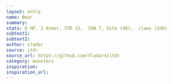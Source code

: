 ```yaml
---
layout: entry
name: Bear
summary:
stats: 6 HP, 1 Armor, STR 15,  CHA 7, bite (d8),  claws (2d6)
subtext1:
subtext2:
author: vladar
source: itdr
source_url: https://github.com/Vladar4/itdr
category: monsters
inspiration:
inspiration_url:
---
```


